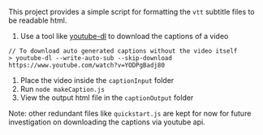 This project provides a simple script for formatting the `vtt` subtitle files to be readable html.

1. Use a tool like [youtube-dl](https://github.com/rg3/youtube-dl) to download the captions of a video
```
// To download auto generated captions without the video itself
> youtube-dl --write-auto-sub --skip-download https://www.youtube.com/watch?v=YODPgBadj80
```
1. Place the video inside the `captionInput` folder
1. Run `node makeCaption.js`
1. View the output html file in the `captionOutput` folder

Note: other redundant files like `quickstart.js` are kept for now for future investigation on downloading the captions via youtube api.